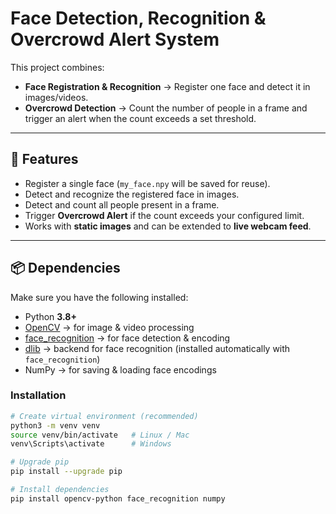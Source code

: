
# Face Detection, Recognition & Overcrowd Alert System

This project combines:
- **Face Registration & Recognition** → Register one face and detect it in images/videos.
- **Overcrowd Detection** → Count the number of people in a frame and trigger an alert when the count exceeds a set threshold.

---

## 🚀 Features
- Register a single face (`my_face.npy` will be saved for reuse).
- Detect and recognize the registered face in images.
- Detect and count all people present in a frame.
- Trigger **Overcrowd Alert** if the count exceeds your configured limit.
- Works with **static images** and can be extended to **live webcam feed**.

---

## 📦 Dependencies

Make sure you have the following installed:

- Python **3.8+**  
- [OpenCV](https://opencv.org/) → for image & video processing  
- [face_recognition](https://github.com/ageitgey/face_recognition) → for face detection & encoding  
- [dlib](http://dlib.net/) → backend for face recognition (installed automatically with `face_recognition`)  
- NumPy → for saving & loading face encodings  

### Installation

```bash
# Create virtual environment (recommended)
python3 -m venv venv
source venv/bin/activate   # Linux / Mac
venv\Scripts\activate      # Windows

# Upgrade pip
pip install --upgrade pip

# Install dependencies
pip install opencv-python face_recognition numpy 
